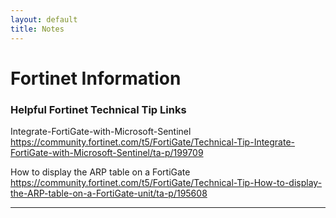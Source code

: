 ```yaml
---
layout: default
title: Notes
---
```


# Fortinet Information  

### Helpful Fortinet Technical Tip Links  

Integrate-FortiGate-with-Microsoft-Sentinel  
<https://community.fortinet.com/t5/FortiGate/Technical-Tip-Integrate-FortiGate-with-Microsoft-Sentinel/ta-p/199709>  

How to display the ARP table on a FortiGate  
<https://community.fortinet.com/t5/FortiGate/Technical-Tip-How-to-display-the-ARP-table-on-a-FortiGate-unit/ta-p/195608>  

---